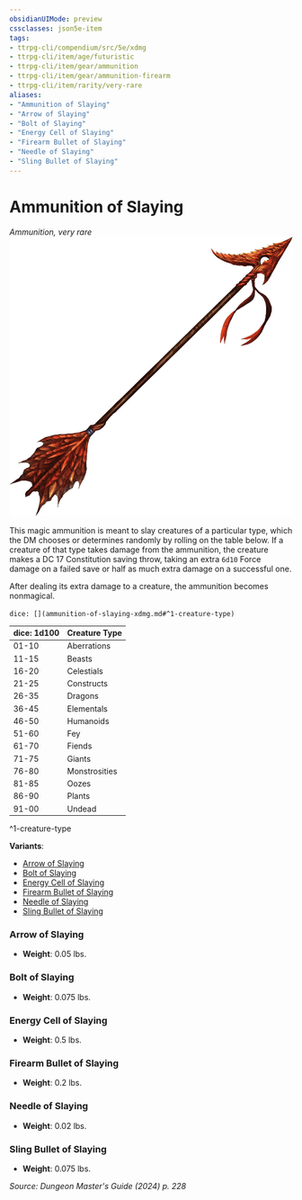 ```yaml
---
obsidianUIMode: preview
cssclasses: json5e-item
tags:
- ttrpg-cli/compendium/src/5e/xdmg
- ttrpg-cli/item/age/futuristic
- ttrpg-cli/item/gear/ammunition
- ttrpg-cli/item/gear/ammunition-firearm
- ttrpg-cli/item/rarity/very-rare
aliases: 
- "Ammunition of Slaying"
- "Arrow of Slaying"
- "Bolt of Slaying"
- "Energy Cell of Slaying"
- "Firearm Bullet of Slaying"
- "Needle of Slaying"
- "Sling Bullet of Slaying"
---
```

# Ammunition of Slaying
*Ammunition, very rare*  
![](Misc%20Files/CLI/compendium/items/img/ammunition-of-slaying.webp#right)


This magic ammunition is meant to slay creatures of a particular type, which the DM chooses or determines randomly by rolling on the table below. If a creature of that type takes damage from the ammunition, the creature makes a DC 17 Constitution saving throw, taking an extra `6d10` Force damage on a failed save or half as much extra damage on a successful one.

After dealing its extra damage to a creature, the ammunition becomes nonmagical.

`dice: [](ammunition-of-slaying-xdmg.md#^1-creature-type)`

| dice: 1d100 | Creature Type |
|-------------|---------------|
| 01-10 | Aberrations |
| 11-15 | Beasts |
| 16-20 | Celestials |
| 21-25 | Constructs |
| 26-35 | Dragons |
| 36-45 | Elementals |
| 46-50 | Humanoids |
| 51-60 | Fey |
| 61-70 | Fiends |
| 71-75 | Giants |
| 76-80 | Monstrosities |
| 81-85 | Oozes |
| 86-90 | Plants |
| 91-00 | Undead |
^1-creature-type

**Variants**:
- [Arrow of Slaying](#Arrow%20of%20Slaying)
- [Bolt of Slaying](#Bolt%20of%20Slaying)
- [Energy Cell of Slaying](#Energy%20Cell%20of%20Slaying)
- [Firearm Bullet of Slaying](#Firearm%20Bullet%20of%20Slaying)
- [Needle of Slaying](#Needle%20of%20Slaying)
- [Sling Bullet of Slaying](#Sling%20Bullet%20of%20Slaying)

### Arrow of Slaying

- **Weight**: 0.05 lbs.

### Bolt of Slaying

- **Weight**: 0.075 lbs.

### Energy Cell of Slaying

- **Weight**: 0.5 lbs.

### Firearm Bullet of Slaying

- **Weight**: 0.2 lbs.

### Needle of Slaying

- **Weight**: 0.02 lbs.

### Sling Bullet of Slaying

- **Weight**: 0.075 lbs.


*Source: Dungeon Master's Guide (2024) p. 228*